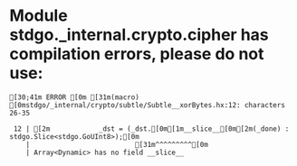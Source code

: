 # Module stdgo._internal.crypto.cipher has compilation errors, please do not use:
```
[30;41m ERROR [0m [31m(macro) [0mstdgo/_internal/crypto/subtle/Subtle__xorBytes.hx:12: characters 26-35

 12 | [2m            _dst = (_dst.[0m[1m__slice__[0m[2m(_done) : stdgo.Slice<stdgo.GoUInt8>);[0m
    |                          [31m^^^^^^^^^[0m
    | Array<Dynamic> has no field __slice__


```

